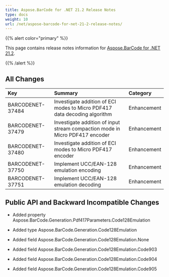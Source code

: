 ```yaml
---
title: Aspose.BarCode for .NET 21.2 Release Notes
type: docs
weight: 10
url: /net/aspose-barcode-for-net-21-2-release-notes/
---
```


{{% alert color="primary" %}} 

This page contains release notes information for [Aspose.BarCode for .NET 21.2](https://downloads.aspose.com/barcode/net/new-releases/aspose.barcode-for-.net-21.2/).

{{% /alert %}} 
## **All Changes**

|**Key**|**Summary**|**Category**|
| :- | :- | :- |
|BARCODENET-37484|Investigate addition of ECI modes to Micro PDF417 data decoding algorithm|Enhancement|
|BARCODENET-37479|Investigate addition of input stream compaction mode in Micro PDF417 encoder|Enhancement|
|BARCODENET-37480|Investigate addition of ECI modes to Micro PDF417 encoder|Enhancement|
|BARCODENET-37750|Implement UCC/EAN-128 emulation encoding|Enhancement|
|BARCODENET-37751|Implement UCC/EAN-128 emulation decoding|Enhancement|

## **Public API and Backward Incompatible Changes**
- Added property Aspose.BarCode.Generation.Pdf417Parameters.Code128Emulation

- Added type Aspose.BarCode.Generation.Code128Emulation
- Added field Aspose.BarCode.Generation.Code128Emulation.None
- Added field Aspose.BarCode.Generation.Code128Emulation.Code903
- Added field Aspose.BarCode.Generation.Code128Emulation.Code904
- Added field Aspose.BarCode.Generation.Code128Emulation.Code905